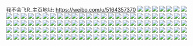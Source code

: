 我不会飞R_主页地址: https://weibo.com/u/5164357370 
![](https://wx4.sinaimg.cn/mw2000/005Dv7gCly1h9bodac9bxj30u0140ah8.jpg) 
![](https://wx4.sinaimg.cn/mw2000/005Dv7gCly1h9bobpzhvfj30u00uj0wh.jpg) 
![](https://wx4.sinaimg.cn/mw2000/005Dv7gCly1h9bobqiyoej30u0140aib.jpg) 
![](https://wx4.sinaimg.cn/mw2000/005Dv7gCly1h9bobr1fibj30u010wq7j.jpg) 
![](https://wx4.sinaimg.cn/mw2000/005Dv7gCly1h94sap0tqpj325137ku0y.jpg) 
![](https://wx4.sinaimg.cn/mw2000/005Dv7gCly1h94sas96jaj325137knpg.jpg) 
![](https://wx4.sinaimg.cn/mw2000/005Dv7gCly1h94sauslt3j337k251e85.jpg) 
![](https://wx4.sinaimg.cn/mw2000/005Dv7gCly1h94sb0t17bj325137ku10.jpg) 
![](https://wx4.sinaimg.cn/mw2000/005Dv7gCly1h94sb1un0lj32072vahdu.jpg) 
![](https://wx4.sinaimg.cn/mw2000/005Dv7gCly1h94sb40np5j32vp251b2b.jpg) 
![](https://wx4.sinaimg.cn/mw2000/005Dv7gCly1h94sb771jfj337k251kjo.jpg) 
![](https://wx4.sinaimg.cn/mw2000/005Dv7gCly1h94sam8wt5j325137k7wk.jpg) 
![](https://wx4.sinaimg.cn/mw2000/005Dv7gCly1h94sb97a6oj325137kb2a.jpg) 
![](https://wx4.sinaimg.cn/mw2000/005Dv7gCly1h94sbbah6aj325137khdt.jpg) 
![](https://wx4.sinaimg.cn/mw2000/005Dv7gCly1h94sbd35f3j32ob251kjm.jpg) 
![](https://wx4.sinaimg.cn/mw2000/005Dv7gCly1h94sbeycbrj3278334u0z.jpg) 
![](https://wx4.sinaimg.cn/mw2000/005Dv7gCly1h94sbfty9dj32lb1jfu0x.jpg) 
![](https://wx4.sinaimg.cn/mw2000/005Dv7gCly1h94sbgwguqj327219zb29.jpg) 
![](https://wx4.sinaimg.cn/mw2000/005Dv7gCly1h94sbivvqwj324f2rr7wj.jpg) 
![](https://wx4.sinaimg.cn/mw2000/005Dv7gCly1h93e7dzb2qj33342bce82.jpg) 
![](https://wx4.sinaimg.cn/mw2000/005Dv7gCly1h921pcyi7nj324f2554qq.jpg) 
![](https://wx4.sinaimg.cn/mw2000/005Dv7gCly1h921pp6nf6j326a2p44qq.jpg) 
![](https://wx4.sinaimg.cn/mw2000/005Dv7gCly1h921prxjcnj32ah2lxu0y.jpg) 
![](https://wx4.sinaimg.cn/mw2000/005Dv7gCly1h921pu7o8fj337k255kjn.jpg) 
![](https://wx4.sinaimg.cn/mw2000/005Dv7gCly1h921pwdzjyj337k255hdv.jpg) 
![](https://wx4.sinaimg.cn/mw2000/005Dv7gCly1h921pyk2qgj337k255npe.jpg) 
![](https://wx4.sinaimg.cn/mw2000/005Dv7gCly1h921q1p9f3j337k2dknpf.jpg) 
![](https://wx4.sinaimg.cn/mw2000/005Dv7gCly1h921q47p4ej32dc35sqv7.jpg) 
![](https://wx4.sinaimg.cn/mw2000/005Dv7gCly1h921p3f7mxj337k2727wj.jpg) 
![](https://wx4.sinaimg.cn/mw2000/005Dv7gCly1h8pekkc8i7j30n01dsmzn.jpg) 
![](https://wx4.sinaimg.cn/mw2000/005Dv7gCly1h8oj7knvmoj32c02l94qq.jpg) 
![](https://wx4.sinaimg.cn/mw2000/005Dv7gCly1h8fhpcnv2ej328020ab2a.jpg) 
![](https://wx4.sinaimg.cn/mw2000/005Dv7gCly1h8fhp88nvij325x1vcu0x.jpg) 
![](https://wx4.sinaimg.cn/mw2000/005Dv7gCly1h8eaywd9dgj32802yox6q.jpg) 
![](https://wx4.sinaimg.cn/mw2000/005Dv7gCly1h8cjbnsia3j32802yokjn.jpg) 
![](https://wx4.sinaimg.cn/mw2000/005Dv7gCly1h7wt68u9dzj33342bcu0x.jpg) 
![](https://wx4.sinaimg.cn/mw2000/005Dv7gCly1h7wt6bfw48j32bc334b2a.jpg) 
![](https://wx4.sinaimg.cn/mw2000/005Dv7gCly1h7wt6ehu25j33342bcx6p.jpg) 
![](https://wx4.sinaimg.cn/mw2000/005Dv7gCly1h7wt6483s9j32832s8qv6.jpg) 
![](https://wx4.sinaimg.cn/mw2000/005Dv7gCly1h7tgs6bjvsj33402c07wk.jpg) 
![](https://wx4.sinaimg.cn/mw2000/005Dv7gCly1h7r9pjertyj30n01dswzn.jpg) 
![](https://wx4.sinaimg.cn/mw2000/005Dv7gCly1h7r9pjx6v9j30n01dsh7l.jpg) 
![](https://wx4.sinaimg.cn/mw2000/005Dv7gCly1h7kom4desbj309i09iq2z.jpg) 
![](https://wx4.sinaimg.cn/mw2000/005Dv7gCly1h7aol3kmxkj30u0140tew.jpg) 
![](https://wx4.sinaimg.cn/mw2000/005Dv7gCly1h7aol3ysz0j30u0140dqc.jpg) 
![](https://wx4.sinaimg.cn/mw2000/005Dv7gCly1h769ihr6snj32kp1vu1ky.jpg) 
![](https://wx4.sinaimg.cn/mw2000/005Dv7gCly1h6z3logzauj31lw0zujtq.jpg) 
![](https://wx4.sinaimg.cn/mw2000/005Dv7gCly1h6toj90zr5j32802yotgj.jpg) 
![](https://wx4.sinaimg.cn/mw2000/005Dv7gCly1h6tojl1l9jj32802yo4qs.jpg) 
![](https://wx4.sinaimg.cn/mw2000/005Dv7gCly1h6sn8eynxbj30n01dswxy.jpg) 
![](https://wx4.sinaimg.cn/mw2000/005Dv7gCly1h5zijpzfr0j30u0140dqh.jpg) 
![](https://wx4.sinaimg.cn/mw2000/005Dv7gCly1h5uvvmohvzj30mz0xvwkb.jpg) 
![](https://wx4.sinaimg.cn/mw2000/005Dv7gCly1h54bmcxcr3j32152yx1kz.jpg) 
![](https://wx4.sinaimg.cn/mw2000/005Dv7gCly1h51y0gond4j30n017qgso.jpg) 
![](https://wx4.sinaimg.cn/mw2000/005Dv7gCly1h4sj4udyx6j32c0340e82.jpg) 
![](https://wx4.sinaimg.cn/mw2000/005Dv7gCly1h4rj74a137j30u00uh0yq.jpg) 
![](https://wx4.sinaimg.cn/mw2000/005Dv7gCly1h4kj9o8ii1j32c03401kz.jpg) 
![](https://wx4.sinaimg.cn/mw2000/005Dv7gCly1h4kj98bk1hj32bc3341kz.jpg) 
![](https://wx4.sinaimg.cn/mw2000/005Dv7gCly1h40gcl27huj31w02iokjm.jpg) 
![](https://wx4.sinaimg.cn/mw2000/005Dv7gCly1h3xa79a9ewj32c03404qr.jpg) 
![](https://wx4.sinaimg.cn/mw2000/005Dv7gCly1h3xa7aippcj32c0340kjm.jpg) 
![](https://wx4.sinaimg.cn/mw2000/005Dv7gCly1h3xa75pwyyj32c0340e82.jpg) 
![](https://wx4.sinaimg.cn/mw2000/005Dv7gCly1h3xa7c4mr4j32802ni1kz.jpg) 
![](https://wx4.sinaimg.cn/mw2000/005Dv7gCly1h3tr4cp4bpj33402c0b2b.jpg) 
![](https://wx4.sinaimg.cn/mw2000/005Dv7gCly1h3tr4f09ukj33402c0b2c.jpg) 
![](https://wx4.sinaimg.cn/mw2000/005Dv7gCly1h3nqkhbnd4j30u0140n8k.jpg) 
![](https://wx4.sinaimg.cn/mw2000/005Dv7gCly1h35snkxy2nj31w02ionpf.jpg) 
![](https://wx4.sinaimg.cn/mw2000/005Dv7gCly1h35snmd8prj32c02gchdv.jpg) 
![](https://wx4.sinaimg.cn/mw2000/005Dv7gCly1h30k00jr87j30n01ds1j9.jpg) 
![](https://wx4.sinaimg.cn/mw2000/005Dv7gCly1h2xkv77fi1j33402c0e83.jpg) 
![](https://wx4.sinaimg.cn/mw2000/005Dv7gCly1h2xanqbog8j31x41zuu0x.jpg) 
![](https://wx4.sinaimg.cn/mw2000/005Dv7gCly1h2xanslaa4j33402c0kjp.jpg) 
![](https://wx4.sinaimg.cn/mw2000/005Dv7gCly1h2xanuknjij33402c04qs.jpg) 
![](https://wx4.sinaimg.cn/mw2000/005Dv7gCly1h2xanp2wbkj32c0340x6r.jpg) 
![](https://wx4.sinaimg.cn/mw2000/005Dv7gCly1h02uf5atyaj33402c0b2b.jpg) 
![](https://wx4.sinaimg.cn/mw2000/005Dv7gCly1gxy8mtm1tij311k1jt7wh.jpg) 
![](https://wx4.sinaimg.cn/mw2000/005Dv7gCly1gxy8mu8dnbj31gv2c3b2a.jpg) 
![](https://wx4.sinaimg.cn/mw2000/005Dv7gCly1gxkkgpfgx3j34ao2v47wl.jpg) 
![](https://wx4.sinaimg.cn/mw2000/005Dv7gCly1gxkkgs3royj34ao2v4qv9.jpg) 
![](https://wx4.sinaimg.cn/mw2000/005Dv7gCly1gxgp2jf6pqj33402c0b2b.jpg) 
![](https://wx4.sinaimg.cn/mw2000/005Dv7gCly1gxfugjjh5uj31op1wu4qq.jpg) 
![](https://wx4.sinaimg.cn/mw2000/005Dv7gCly1gxfugijvj7j30n01dskht.jpg) 
![](https://wx4.sinaimg.cn/mw2000/005Dv7gCly1gxfugefdarj33402c0x6q.jpg) 
![](https://wx4.sinaimg.cn/mw2000/005Dv7gCly1gxfugacbi1j30nv11j14e.jpg) 
![](https://wx4.sinaimg.cn/mw2000/005Dv7gCly1gxek5x5g8zj30u014haiq.jpg) 
![](https://wx4.sinaimg.cn/mw2000/005Dv7gCly1gxb1owymu4j31w02iohdv.jpg) 
![](https://wx4.sinaimg.cn/mw2000/005Dv7gCly1gx9059s426j310m1adh1a.jpg) 
![](https://wx4.sinaimg.cn/mw2000/005Dv7gCly1gx6jd6q4g5j30u0140n35.jpg) 
![](https://wx4.sinaimg.cn/mw2000/005Dv7gCly1gx6jd60a6pj30u0140aj2.jpg) 
![](https://wx4.sinaimg.cn/mw2000/005Dv7gCly1gx6jd7ebdwj30u0140wj8.jpg) 
![](https://wx4.sinaimg.cn/mw2000/005Dv7gCly1gx6jd7s85tj30bv0aedg7.jpg) 
![](https://wx4.sinaimg.cn/mw2000/005Dv7gCly1gx4dl94ksbj30u016kn5j.jpg) 
![](https://wx4.sinaimg.cn/mw2000/005Dv7gCly1gx4dm23bjvj30u0140tfz.jpg) 
![](https://wx4.sinaimg.cn/mw2000/005Dv7gCly1gwzerklnr6j33402c0hdt.jpg) 
![](https://wx4.sinaimg.cn/mw2000/005Dv7gCly1gwv2si2uo0j31w022b4qq.jpg) 
![](https://wx4.sinaimg.cn/mw2000/005Dv7gCly1gwqkhxkr4ij32c0340x6q.jpg) 
![](https://wx4.sinaimg.cn/mw2000/005Dv7gCly1gwpflcbrzkj31sc2dsb2a.jpg) 
![](https://wx4.sinaimg.cn/mw2000/005Dv7gCly1gwpfld4bcgj31vs233e82.jpg) 
![](https://wx4.sinaimg.cn/mw2000/005Dv7gCly1gwpfle0bagj31sc243e82.jpg) 
![](https://wx4.sinaimg.cn/mw2000/005Dv7gCly1gwpflb535mj31n821d4qq.jpg) 
![](https://wx4.sinaimg.cn/mw2000/005Dv7gCly1gwpflev0mbj31sc2dsqv6.jpg) 
![](https://wx4.sinaimg.cn/mw2000/005Dv7gCly1gwpflglakrj31j420oqv5.jpg) 
![](https://wx4.sinaimg.cn/mw2000/005Dv7gCly1gwnyni1un9j32c03404qr.jpg) 
![](https://wx4.sinaimg.cn/mw2000/005Dv7gCly1gwdrqrvnclj31w02cz1kz.jpg) 
![](https://wx4.sinaimg.cn/mw2000/005Dv7gCly1gwdrqsx898j31o224ehdu.jpg) 
![](https://wx4.sinaimg.cn/mw2000/005Dv7gCly1gwbezh5qknj30u00zljxv.jpg) 
![](https://wx4.sinaimg.cn/mw2000/005Dv7gCly1gwbezgcotoj30u011ydm5.jpg) 
